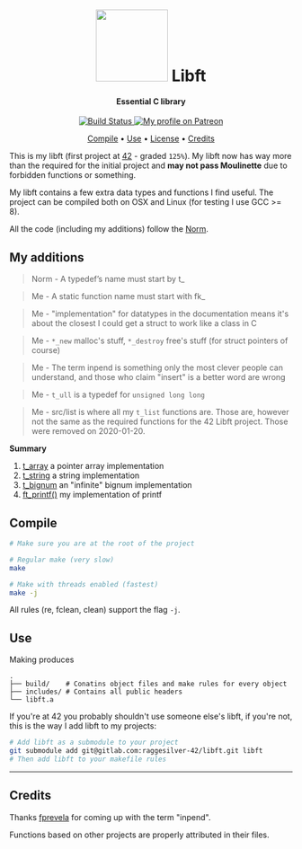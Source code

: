 <div align="center">
    <h1>
        <img src="https://imgur.com/wDuy8yC.png" width="128" /> Libft
    </h1>
    <h4>Essential C library</h4>
    <p>
        <a href="https://gitlab.com/raggesilver-42/libft/pipelines">
            <img src="https://gitlab.com/raggesilver-42/libft/badges/master/pipeline.svg" alt="Build Status" />
        </a>
        <a href="https://www.patreon.com/raggesilver">
            <img src="https://img.shields.io/badge/patreon-donate-orange.svg?logo=patreon" alt="My profile on Patreon" />
        </a>
    </p>
    <p>
        <a href="#compile">Compile</a> •
        <a href="#use">Use</a> •
        <a href="https://gitlab.com/raggesilver-42/libft/blob/master/LICENSE">License</a> •
        <a href="#credits">Credits</a>
    </p>
</div>

This is my libft (first project at [42](https://www.42.us.org/) - graded `125%`).
My libft now has way more than the required for the initial project and **may not
pass Moulinette** due to forbidden functions or something.

My libft contains a few extra data types and functions I find useful. The
 project can be compiled both on OSX and Linux (for testing I use GCC >= 8).

All the code (including my additions) follow the
 [Norm](https://cdn.intra.42.fr/pdf/pdf/960/norme.en.pdf).

## My additions

> Norm - A typedef’s name must start by t_

> Me - A static function name must start with fk_

> Me - "implementation" for datatypes in the documentation means it's about the closest I could get a struct to work like a class in C

> Me - `*_new` malloc's stuff, `*_destroy` free's stuff (for struct pointers of course)

> Me - The term inpend is something only the most clever people can understand, and those who claim "insert" is a better word are wrong

> Me - `t_ull` is a typedef for `unsigned long long`

> Me - src/list is where all my `t_list` functions are. Those are, however not the
> same as the required functions for the 42 Libft project. Those were removed on 2020-01-20.

**Summary**
1. [t_array](src/array/) a pointer array implementation
1. [t_string](src/string/) a string implementation
1. [t_bignum](src/bignum/) an "infinite" bignum implementation
1. [ft_printf()](src/ft_printf/) my implementation of printf

## Compile

```bash
# Make sure you are at the root of the project

# Regular make (very slow)
make

# Make with threads enabled (fastest)
make -j
```

All rules (re, fclean, clean) support the flag `-j`.

## Use

Making produces
```
.
├── build/    # Conatins object files and make rules for every object
├── includes/ # Contains all public headers
└── libft.a
```

If you're at 42 you probably shouldn't use someone else's libft, if you're not,
this is the way I add libft to my projects:

```bash
# Add libft as a submodule to your project
git submodule add git@gitlab.com:raggesilver-42/libft.git libft
# Then add libft to your makefile rules
```

---

## Credits
Thanks [fprevela](https://github.com/prevelat) for coming up with the term "inpend".

Functions based on other projects are properly attributed in their files.
